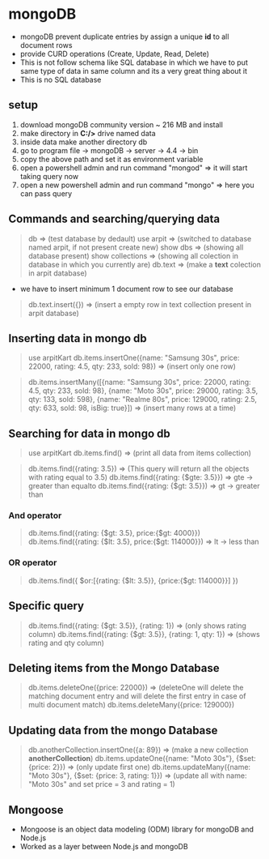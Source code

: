 # mongoDB
- mongoDB prevent duplicate entries by assign a unique __id__ to all document rows 
- provide CURD operations (Create, Update, Read, Delete)
- This is not follow schema like SQL database in which we have to put same type of data in same column and its a very great thing about it
- This is no SQL database 

## setup
1. download mongoDB community version ~ 216 MB and install 
2. make directory in __C:/>__ drive named data
3. inside data make another directory db
4. go to program file -> mongoDB -> server -> 4.4 -> bin
5. copy the above path and set it as environment variable
6. open a powershell admin and run command "mongod" => it will start taking query now
7. open a new powershell admin and run command "mongo" => here you can pass query

## Commands and searching/querying data
>db               => (test database by dedault)
>use arpit        => (switched to database named arpit, if not present create new)
>show dbs         => (showing all database present)
>show collections => (showing all colection in database in which you currently are)
>db.text          => (make a __text__ colection in arpit database)

- we have to insert minimum 1 document row to see our database
>db.text.insert({})  => (insert a empty row in text collection present in arpit database)

## Inserting data in mongo db
>use arpitKart 
>db.items.insertOne({name: "Samsung 30s", price: 22000, rating: 4.5, qty: 233, sold: 98})    => (insert only one row)

>db.items.insertMany([{name: "Samsung 30s", price: 22000, rating: 4.5, qty: 233, sold: 98}, {name: "Moto 30s", price: 29000, rating: 3.5, qty: 133, sold: 598}, {name: "Realme 80s", price: 129000, rating: 2.5, qty: 633, sold: 98, isBig: true}])  => (insert many rows at a time)

## Searching for data in mongo db
>use arpitKart
>db.items.find()     => (print all data from items collection)

>db.items.find({rating: 3.5})  => (This query will return all the objects with rating equal to 3.5)
>db.items.find({rating: {$gte: 3.5}})  =>  gte -> greater than equalto
>db.items.find({rating: {$gt: 3.5}})   =>  gt  -> greater than

### And operator
>db.items.find({rating: {$gt: 3.5}, price:{$gt: 4000}})
>db.items.find({rating: {$lt: 3.5}, price:{$gt: 114000}})  => lt -> less than

### OR operator
>db.items.find({ 
    $or:[{rating: {$lt: 3.5}}, {price:{$gt: 114000}}] 
})

## Specific query 
>db.items.find({rating: {$gt: 3.5}}, {rating: 1})          => (only shows rating column)
>db.items.find({rating: {$gt: 3.5}}, {rating: 1, qty: 1})  => (shows rating and qty column)

## Deleting items from the Mongo Database
>db.items.deleteOne({price: 22000})  => (deleteOne will delete the matching document entry and will delete the first entry in case of multi document match)
>db.items.deleteMany({price: 129000})

## Updating data from the mongo Database
>db.anotherCollection.insertOne({a: 89})    => (make a new collection __anotherCollection__)
>db.items.updateOne({name: "Moto 30s"}, {$set: {price: 2}})  => (only update first one)
>db.items.updateMany({name: "Moto 30s"}, {$set: {price: 3, rating: 1}})  => (update all with name: "Moto 30s" and set price = 3 and rating = 1)

## Mongoose
- Mongoose is an object data modeling (ODM) library for mongoDB and Node.js
- Worked as a layer between Node.js and mongoDB 